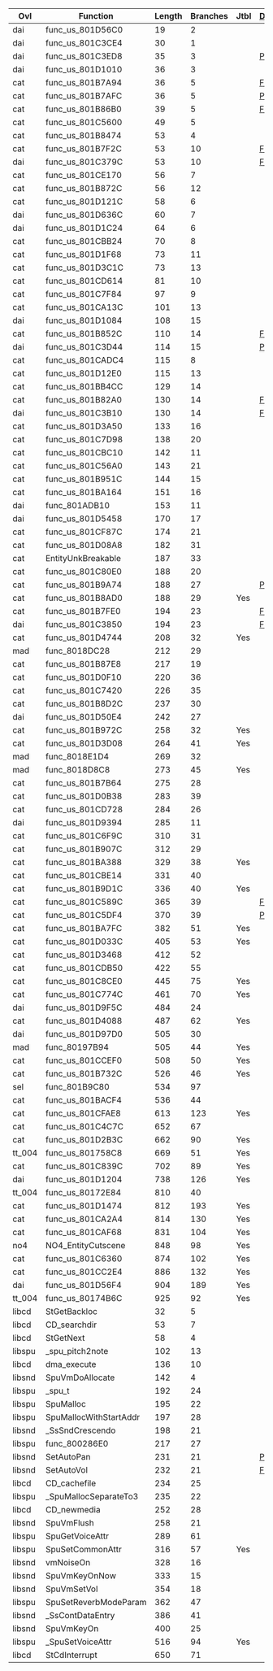 | Ovl    | Function               |   Length |   Branches | Jtbl   | [Duplicate](https://raw.githubusercontent.com/Xeeynamo/sotn-decomp/gh-duplicates/duplicates.txt)                     | WIP                             | %     |
|--------|------------------------|----------|------------|--------|----------------------------------------------------------------------------------------------------------------------|---------------------------------|-------|
| dai    | func_us_801D56C0       |       19 |          2 |        |                                                                                                                      | https://decomp.me/scratch/vT2Qj | 1.0   |
| dai    | func_us_801C3CE4       |       30 |          1 |        |                                                                                                                      | https://decomp.me/scratch/bPQzJ | 1.0   |
| dai    | func_us_801C3ED8       |       35 |          3 |        | [Part](https://raw.githubusercontent.com/Xeeynamo/sotn-decomp/gh-duplicates/duplicates.txt#:~:text=func_us_801C3ED8) | https://decomp.me/scratch/hj2gW | 1.0   |
| dai    | func_us_801D1010       |       36 |          3 |        |                                                                                                                      | https://decomp.me/scratch/HjhHU | 0.997 |
| cat    | func_us_801B7A94       |       36 |          5 |        | [Full](https://raw.githubusercontent.com/Xeeynamo/sotn-decomp/gh-duplicates/duplicates.txt#:~:text=func_us_801B7A94) |                                 |       |
| cat    | func_us_801B7AFC       |       36 |          5 |        | [Part](https://raw.githubusercontent.com/Xeeynamo/sotn-decomp/gh-duplicates/duplicates.txt#:~:text=func_us_801B7AFC) |                                 |       |
| cat    | func_us_801B86B0       |       39 |          5 |        | [Full](https://raw.githubusercontent.com/Xeeynamo/sotn-decomp/gh-duplicates/duplicates.txt#:~:text=func_us_801B86B0) |                                 |       |
| cat    | func_us_801C5600       |       49 |          5 |        |                                                                                                                      |                                 |       |
| cat    | func_us_801B8474       |       53 |          4 |        |                                                                                                                      |                                 |       |
| cat    | func_us_801B7F2C       |       53 |         10 |        | [Full](https://raw.githubusercontent.com/Xeeynamo/sotn-decomp/gh-duplicates/duplicates.txt#:~:text=func_us_801B7F2C) |                                 |       |
| dai    | func_us_801C379C       |       53 |         10 |        | [Full](https://raw.githubusercontent.com/Xeeynamo/sotn-decomp/gh-duplicates/duplicates.txt#:~:text=func_us_801C379C) | https://decomp.me/scratch/KTZIo | 1.0   |
| cat    | func_us_801CE170       |       56 |          7 |        |                                                                                                                      |                                 |       |
| cat    | func_us_801B872C       |       56 |         12 |        |                                                                                                                      |                                 |       |
| cat    | func_us_801D121C       |       58 |          6 |        |                                                                                                                      |                                 |       |
| dai    | func_us_801D636C       |       60 |          7 |        |                                                                                                                      | https://decomp.me/scratch/4gSaN | 0.998 |
| dai    | func_us_801D1C24       |       64 |          6 |        |                                                                                                                      | https://decomp.me/scratch/2ybMc | 1.0   |
| cat    | func_us_801CBB24       |       70 |          8 |        |                                                                                                                      |                                 |       |
| cat    | func_us_801D1F68       |       73 |         11 |        |                                                                                                                      |                                 |       |
| cat    | func_us_801D3C1C       |       73 |         13 |        |                                                                                                                      | https://decomp.me/scratch/W9afM | 0.998 |
| cat    | func_us_801CD614       |       81 |         10 |        |                                                                                                                      |                                 |       |
| cat    | func_us_801C7F84       |       97 |          9 |        |                                                                                                                      |                                 |       |
| cat    | func_us_801CA13C       |      101 |         13 |        |                                                                                                                      |                                 |       |
| dai    | func_us_801D1084       |      108 |         15 |        |                                                                                                                      | https://decomp.me/scratch/hO8KM | 0.999 |
| cat    | func_us_801B852C       |      110 |         14 |        | [Full](https://raw.githubusercontent.com/Xeeynamo/sotn-decomp/gh-duplicates/duplicates.txt#:~:text=func_us_801B852C) |                                 |       |
| dai    | func_us_801C3D44       |      114 |         15 |        | [Part](https://raw.githubusercontent.com/Xeeynamo/sotn-decomp/gh-duplicates/duplicates.txt#:~:text=func_us_801C3D44) | https://decomp.me/scratch/RYtWX | 0.996 |
| cat    | func_us_801CADC4       |      115 |          8 |        |                                                                                                                      |                                 |       |
| cat    | func_us_801D12E0       |      115 |         13 |        |                                                                                                                      |                                 |       |
| cat    | func_us_801BB4CC       |      129 |         14 |        |                                                                                                                      |                                 |       |
| cat    | func_us_801B82A0       |      130 |         14 |        | [Full](https://raw.githubusercontent.com/Xeeynamo/sotn-decomp/gh-duplicates/duplicates.txt#:~:text=func_us_801B82A0) |                                 |       |
| dai    | func_us_801C3B10       |      130 |         14 |        | [Full](https://raw.githubusercontent.com/Xeeynamo/sotn-decomp/gh-duplicates/duplicates.txt#:~:text=func_us_801C3B10) | https://decomp.me/scratch/84nrf | 0.998 |
| cat    | func_us_801D3A50       |      133 |         16 |        |                                                                                                                      | https://decomp.me/scratch/Bdbsf | 0.999 |
| cat    | func_us_801C7D98       |      138 |         20 |        |                                                                                                                      |                                 |       |
| cat    | func_us_801CBC10       |      142 |         11 |        |                                                                                                                      |                                 |       |
| cat    | func_us_801C56A0       |      143 |         21 |        |                                                                                                                      |                                 |       |
| cat    | func_us_801B951C       |      144 |         15 |        |                                                                                                                      |                                 |       |
| cat    | func_us_801BA164       |      151 |         16 |        |                                                                                                                      |                                 |       |
| dai    | func_801ADB10          |      153 |         11 |        |                                                                                                                      | https://decomp.me/scratch/tI49k | 1.0   |
| dai    | func_us_801D5458       |      170 |         17 |        |                                                                                                                      | https://decomp.me/scratch/CJWBX | 1.0   |
| cat    | func_us_801CF87C       |      174 |         21 |        |                                                                                                                      |                                 |       |
| cat    | func_us_801D08A8       |      182 |         31 |        |                                                                                                                      |                                 |       |
| cat    | EntityUnkBreakable     |      187 |         33 |        |                                                                                                                      |                                 |       |
| cat    | func_us_801C80E0       |      188 |         20 |        |                                                                                                                      |                                 |       |
| cat    | func_us_801B9A74       |      188 |         27 |        | [Part](https://raw.githubusercontent.com/Xeeynamo/sotn-decomp/gh-duplicates/duplicates.txt#:~:text=func_us_801B9A74) |                                 |       |
| cat    | func_us_801B8AD0       |      188 |         29 | Yes    |                                                                                                                      |                                 |       |
| cat    | func_us_801B7FE0       |      194 |         23 |        | [Full](https://raw.githubusercontent.com/Xeeynamo/sotn-decomp/gh-duplicates/duplicates.txt#:~:text=func_us_801B7FE0) |                                 |       |
| dai    | func_us_801C3850       |      194 |         23 |        | [Full](https://raw.githubusercontent.com/Xeeynamo/sotn-decomp/gh-duplicates/duplicates.txt#:~:text=func_us_801C3850) | https://decomp.me/scratch/BoxuU | 0.999 |
| cat    | func_us_801D4744       |      208 |         32 | Yes    |                                                                                                                      |                                 |       |
| mad    | func_8018DC28          |      212 |         29 |        |                                                                                                                      |                                 |       |
| cat    | func_us_801B87E8       |      217 |         19 |        |                                                                                                                      |                                 |       |
| cat    | func_us_801D0F10       |      220 |         36 |        |                                                                                                                      |                                 |       |
| cat    | func_us_801C7420       |      226 |         35 |        |                                                                                                                      |                                 |       |
| cat    | func_us_801B8D2C       |      237 |         30 |        |                                                                                                                      |                                 |       |
| dai    | func_us_801D50E4       |      242 |         27 |        |                                                                                                                      | https://decomp.me/scratch/loAz4 | 1.0   |
| cat    | func_us_801B972C       |      258 |         32 | Yes    |                                                                                                                      |                                 |       |
| cat    | func_us_801D3D08       |      264 |         41 | Yes    |                                                                                                                      | https://decomp.me/scratch/ZrM7s | 1.0   |
| mad    | func_8018E1D4          |      269 |         32 |        |                                                                                                                      | https://decomp.me/scratch/44NLa | 0.99  |
| mad    | func_8018D8C8          |      273 |         45 | Yes    |                                                                                                                      | https://decomp.me/scratch/HlnOn | 0.931 |
| cat    | func_us_801B7B64       |      275 |         28 |        |                                                                                                                      |                                 |       |
| cat    | func_us_801D0B38       |      283 |         39 |        |                                                                                                                      |                                 |       |
| cat    | func_us_801CD728       |      284 |         26 |        |                                                                                                                      |                                 |       |
| dai    | func_us_801D9394       |      285 |         11 |        |                                                                                                                      | https://decomp.me/scratch/by1pM | 0.999 |
| cat    | func_us_801C6F9C       |      310 |         31 |        |                                                                                                                      |                                 |       |
| cat    | func_us_801B907C       |      312 |         29 |        |                                                                                                                      |                                 |       |
| cat    | func_us_801BA388       |      329 |         38 | Yes    |                                                                                                                      |                                 |       |
| cat    | func_us_801CBE14       |      331 |         40 |        |                                                                                                                      |                                 |       |
| cat    | func_us_801B9D1C       |      336 |         40 | Yes    |                                                                                                                      |                                 |       |
| cat    | func_us_801C589C       |      365 |         39 |        | [Full](https://raw.githubusercontent.com/Xeeynamo/sotn-decomp/gh-duplicates/duplicates.txt#:~:text=func_us_801C589C) |                                 |       |
| cat    | func_us_801C5DF4       |      370 |         39 |        | [Part](https://raw.githubusercontent.com/Xeeynamo/sotn-decomp/gh-duplicates/duplicates.txt#:~:text=func_us_801C5DF4) |                                 |       |
| cat    | func_us_801BA7FC       |      382 |         51 | Yes    |                                                                                                                      |                                 |       |
| cat    | func_us_801D033C       |      405 |         53 | Yes    |                                                                                                                      |                                 |       |
| cat    | func_us_801D3468       |      412 |         52 |        |                                                                                                                      | https://decomp.me/scratch/1R9Up | 0.999 |
| cat    | func_us_801CDB50       |      422 |         55 |        |                                                                                                                      |                                 |       |
| cat    | func_us_801C8CE0       |      445 |         75 | Yes    |                                                                                                                      |                                 |       |
| cat    | func_us_801C774C       |      461 |         70 | Yes    |                                                                                                                      |                                 |       |
| dai    | func_us_801D9F5C       |      484 |         24 |        |                                                                                                                      | https://decomp.me/scratch/AINFo | 0.998 |
| cat    | func_us_801D4088       |      487 |         62 | Yes    |                                                                                                                      | https://decomp.me/scratch/shw2B | 0.778 |
| dai    | func_us_801D97D0       |      505 |         30 |        |                                                                                                                      | https://decomp.me/scratch/hvpal | 0.996 |
| mad    | func_80197B94          |      505 |         44 | Yes    |                                                                                                                      | https://decomp.me/scratch/rg2V6 | 0.872 |
| cat    | func_us_801CCEF0       |      508 |         50 | Yes    |                                                                                                                      |                                 |       |
| cat    | func_us_801B732C       |      526 |         46 | Yes    |                                                                                                                      |                                 |       |
| sel    | func_801B9C80          |      534 |         97 |        |                                                                                                                      | https://decomp.me/scratch/EX5Z5 | 0.989 |
| cat    | func_us_801BACF4       |      536 |         44 |        |                                                                                                                      |                                 |       |
| cat    | func_us_801CFAE8       |      613 |        123 | Yes    |                                                                                                                      |                                 |       |
| cat    | func_us_801C4C7C       |      652 |         67 |        |                                                                                                                      |                                 |       |
| cat    | func_us_801D2B3C       |      662 |         90 | Yes    |                                                                                                                      | https://decomp.me/scratch/mjLeY | 0.996 |
| tt_004 | func_us_801758C8       |      669 |         51 | Yes    |                                                                                                                      | https://decomp.me/scratch/hfTvT | 0.975 |
| cat    | func_us_801C839C       |      702 |         89 | Yes    |                                                                                                                      |                                 |       |
| dai    | func_us_801D1204       |      738 |        126 | Yes    |                                                                                                                      | https://decomp.me/scratch/2uBzJ | 1.0   |
| tt_004 | func_us_80172E84       |      810 |         40 |        |                                                                                                                      | https://decomp.me/scratch/H9tSu | 0.947 |
| cat    | func_us_801D1474       |      812 |        193 | Yes    |                                                                                                                      |                                 |       |
| cat    | func_us_801CA2A4       |      814 |        130 | Yes    |                                                                                                                      |                                 |       |
| cat    | func_us_801CAF68       |      831 |        104 | Yes    |                                                                                                                      |                                 |       |
| no4    | NO4_EntityCutscene     |      848 |         98 | Yes    |                                                                                                                      | https://decomp.me/scratch/WoDh2 | 0.996 |
| cat    | func_us_801C6360       |      874 |        102 | Yes    |                                                                                                                      |                                 |       |
| cat    | func_us_801CC2E4       |      886 |        132 | Yes    |                                                                                                                      |                                 |       |
| dai    | func_us_801D56F4       |      904 |        189 | Yes    |                                                                                                                      | https://decomp.me/scratch/JBn4H | 1.0   |
| tt_004 | func_us_80174B6C       |      925 |         92 | Yes    |                                                                                                                      | https://decomp.me/scratch/mm3YA | 0.997 |
| libcd  | StGetBackloc           |       32 |          5 |        |                                                                                                                      | https://decomp.me/scratch/XhjOu | 1.0   |
| libcd  | CD_searchdir           |       53 |          7 |        |                                                                                                                      | https://decomp.me/scratch/rzYTf | 1.0   |
| libcd  | StGetNext              |       58 |          4 |        |                                                                                                                      | https://decomp.me/scratch/xxA0w | 0.851 |
| libspu | _spu_pitch2note        |      102 |         13 |        |                                                                                                                      | https://decomp.me/scratch/k3ClY | 1.0   |
| libcd  | dma_execute            |      136 |         10 |        |                                                                                                                      | https://decomp.me/scratch/tP83w | 0.971 |
| libsnd | SpuVmDoAllocate        |      142 |          4 |        |                                                                                                                      |                                 |       |
| libspu | _spu_t                 |      192 |         24 |        |                                                                                                                      | https://decomp.me/scratch/EfAgN | 1.0   |
| libspu | SpuMalloc              |      195 |         22 |        |                                                                                                                      | https://decomp.me/scratch/QeDpL | 1.0   |
| libspu | SpuMallocWithStartAddr |      197 |         28 |        |                                                                                                                      | https://decomp.me/scratch/7mCAr | 1.0   |
| libsnd | _SsSndCrescendo        |      198 |         21 |        |                                                                                                                      | https://decomp.me/scratch/gQV6M | 0.915 |
| libspu | func_800286E0          |      217 |         27 |        |                                                                                                                      | https://decomp.me/scratch/EOb4q | 1.0   |
| libsnd | SetAutoPan             |      231 |         21 |        | [Part](https://raw.githubusercontent.com/Xeeynamo/sotn-decomp/gh-duplicates/duplicates.txt#:~:text=SetAutoPan)       | https://decomp.me/scratch/UNz8o | 0.985 |
| libsnd | SetAutoVol             |      232 |         21 |        | [Full](https://raw.githubusercontent.com/Xeeynamo/sotn-decomp/gh-duplicates/duplicates.txt#:~:text=SetAutoVol)       | https://decomp.me/scratch/LpEiv | 0.988 |
| libcd  | CD_cachefile           |      234 |         25 |        |                                                                                                                      |                                 |       |
| libspu | _SpuMallocSeparateTo3  |      235 |         22 |        |                                                                                                                      | https://decomp.me/scratch/ldlqn | 1.0   |
| libcd  | CD_newmedia            |      252 |         28 |        |                                                                                                                      | https://decomp.me/scratch/0c0QA | 0.736 |
| libsnd | SpuVmFlush             |      258 |         21 |        |                                                                                                                      | https://decomp.me/scratch/H3WGD | 0.996 |
| libspu | SpuGetVoiceAttr        |      289 |         61 |        |                                                                                                                      | https://decomp.me/scratch/Mcjwq | 1.0   |
| libspu | SpuSetCommonAttr       |      316 |         57 | Yes    |                                                                                                                      | https://decomp.me/scratch/M3gZL | 1.0   |
| libsnd | vmNoiseOn              |      328 |         16 |        |                                                                                                                      | https://decomp.me/scratch/jB9z1 | 0.88  |
| libsnd | SpuVmKeyOnNow          |      333 |         15 |        |                                                                                                                      | https://decomp.me/scratch/rM9g2 | 0.991 |
| libsnd | SpuVmSetVol            |      354 |         18 |        |                                                                                                                      | https://decomp.me/scratch/OtJtH | 0.867 |
| libspu | SpuSetReverbModeParam  |      362 |         47 |        |                                                                                                                      | https://decomp.me/scratch/N3GfD | 0.85  |
| libsnd | _SsContDataEntry       |      386 |         41 |        |                                                                                                                      | https://decomp.me/scratch/NFBGa | 0.919 |
| libsnd | SpuVmKeyOn             |      400 |         25 |        |                                                                                                                      | https://decomp.me/scratch/8SMQ8 | 0.835 |
| libspu | _SpuSetVoiceAttr       |      516 |         94 | Yes    |                                                                                                                      | https://decomp.me/scratch/L2gIf | 0.823 |
| libcd  | StCdInterrupt          |      650 |         71 |        |                                                                                                                      | https://decomp.me/scratch/1k0K8 | 0.92  |
